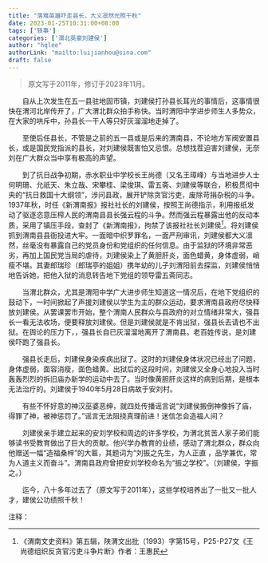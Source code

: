 ```yaml
---
title: "落难英雄吓走县长，大义凛然光照千秋"
date: 2023-01-25T10:31:00+08:00
tags: ['轶事']
categories: ['渭北英豪刘建侯']
author: "hqlee"
authorLink: "mailto:luijianhou@sina.com"
draft: false
---
```

>原文写于2011年，修订于2023年11月。

　　自从上次发生在五一县驻地固市镇，刘建侯打孙县长耳光的事情后，这事情很快在渭河北岸传开了，广大渭北群众拍手称快。当时渭阳中学进步师生人多势众，在大家的哄斥中，孙县长一干人等只好灰溜溜地走掉了。

　　至使后任县长，不管是之前的五一县或是后来的渭南县，不论地方军阀安置县长，或是国民党指派的县长，对刘建侯既害怕又忌恨。总想找茬迫害刘建侯，无奈刘在广大群众当中享有极高的声望。

　　到了抗日战争初期，赤水职业中学校长王尚德（又名王璋峰）与当地进步人士何明珊、允祇天、朱立哉、宋攀桂、梁俊琪、雷五斋、刘建侯等联合，积极贯彻中央的“抗日救国十大纲领”，涉问县政，展开铲除贪官污吏，废除苛捐杂税的斗争。1937年秋，时任《新渭南报》报社社长的刘建侯，按照王尚德指示，利用报纸发动了驱逐恣意压榨人民的渭南县县长强云程的斗争。然而强云程暴露出他的反动本质，采用了镇压手段，查封了《新渭南报》，拘禁了该报社社长刘建侯[^1]。将刘建侯抓到渭南县县衙投进大牢。一面暗中织罗罪名，一面严刑审讯，刘建侯都大义凛然，丝毫没有暴露自己的党员身份和党组织的任何信息。由于监狱的环境非常恶劣，再加上国民党当局的虐待，刘建侯染上了黄胆肝炎，面色蜡黄，身体虚弱，峭瘦不堪。其妻郎瑞珍（郎瑞亭的姐姐）携年幼的儿子刘渭阳前去探监，刘建侯悄悄地告诉她，把他入狱的消息转告地下党组的领导雷五斋同志。

　　当渭北群众，尤其是渭阳中学广大进步师生知道这一情况后，在地下党组织的鼓动下，一时间掀起了声援刘建侯以学生为主的群众运动，要求渭南县政府尽快释放刘建侯。从罢课罢市开始，整个渭南人民群众与县政府的对立情绪非常大，强县长一看无法收场，便要释放刘建侯。但是刘建侯就是不肯出狱，强县长去请也不出狱。在舆论的压力下，，强县长自已灰溜溜地离开了渭南县。老百姓传说，是刘建侯吓跑了强县长。

　　强县长走后，刘建侯身染疾病出狱了。这时的刘建侯身体状况已经出了问题，身体虚弱，面容消瘦，面色蜡黄。出狱后的这段时间，刘建侯又全身心地投入当时轰轰烈烈的拆旧庙办新学的运动中去了。当时像黄胆肝炎这样的病到后期，是根本无法治疗的。刘建侯于1940年5月28日病故于安刘村。

　　有些不怀好意的神汉巫婆恶绅，就四处传播谣言说“刘建侯搬倒神像拆了庙，得罪了神，被神惩罚了。”谣言无法阻挠真理前进！迷信怎会造福人间？

　　刘建侯亲手建立起来的安刘学校和周边的许多学校，为渭北贫苦人家子弟们能够读书受教育做出了巨大的贡献。他兴学办教育的业绩，感动了渭北群众，群众向他赠送一幅“造福桑梓”的大匾，其题词为“刘振之先生，为人正直 ，品学兼优，常为人道主义而奋斗”。渭南县政府曾把安刘学校命名为“振之学校”。（刘建侯，字振之。）

　　迄今，八十多年过去了（原文写于2011年），这些学校培养出了一批又一批人才，建侯公功绩照千秋！

注释：

[^1]: 《渭南文史资料》第五辑，陕渭文出批（1993）字第15号，P25-P27文《王尚德组织反贪官污吏斗争片断》作者：王惠民